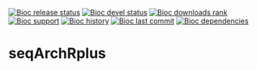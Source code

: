 <!-- badges: start -->
  [![Bioc release status](http://www.bioconductor.org/shields/build/release/bioc/seqArchRplus.svg)](https://bioconductor.org/checkResults/release/bioc-LATEST/seqArchRplus)
  [![Bioc devel status](http://www.bioconductor.org/shields/build/devel/bioc/seqArchRplus.svg)](https://bioconductor.org/checkResults/devel/bioc-LATEST/seqArchRplus)
  [![Bioc downloads rank](https://bioconductor.org/shields/downloads/release/seqArchRplus.svg)](http://bioconductor.org/packages/stats/bioc/seqArchRplus/)
  [![Bioc support](https://bioconductor.org/shields/posts/seqArchRplus.svg)](https://support.bioconductor.org/tag/seqArchRplus)
  [![Bioc history](https://bioconductor.org/shields/years-in-bioc/seqArchRplus.svg)](https://bioconductor.org/packages/release/bioc/html/seqArchRplus.html#since)
  [![Bioc last commit](https://bioconductor.org/shields/lastcommit/devel/bioc/seqArchRplus.svg)](http://bioconductor.org/checkResults/devel/bioc-LATEST/seqArchRplus/)
  [![Bioc dependencies](https://bioconductor.org/shields/dependencies/release/seqArchRplus.svg)](https://bioconductor.org/packages/release/bioc/html/seqArchRplus.html#since)
  <!-- badges: end -->

# seqArchRplus
